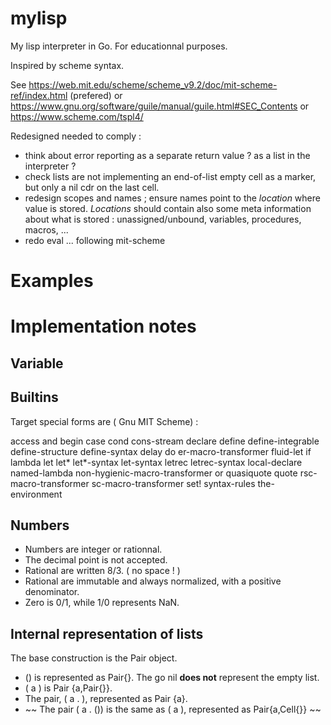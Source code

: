 # mylisp
My lisp interpreter in Go. For educationnal purposes.

Inspired by scheme syntax.



See https://web.mit.edu/scheme/scheme_v9.2/doc/mit-scheme-ref/index.html  (prefered) 
or  https://www.gnu.org/software/guile/manual/guile.html#SEC_Contents
or https://www.scheme.com/tspl4/


Redesigned needed to comply :

* think about error reporting  as a separate return value ? as a list in the interpreter ?
* check lists are not implementing an end-of-list empty cell as a marker, but only a nil cdr on the last cell.
* redesign scopes and names ; ensure names point to the *location* where value is stored. *Locations* should contain also some meta information about what is stored : unassigned/unbound, variables, procedures, macros, ...
* redo eval ... following mit-scheme 


# Examples


# Implementation notes


## Variable



## Builtins

Target special forms are ( Gnu MIT Scheme) :

access 	and 	begin case 	cond 	cons-stream declare 	define define-integrable 	define-structure 	define-syntax
delay 	do 	er-macro-transformer fluid-let 	if 	lambda let 	let* 	let*-syntax let-syntax 	letrec 	letrec-syntax
local-declare 	named-lambda 	non-hygienic-macro-transformer or 	quasiquote 	quote rsc-macro-transformer 	sc-macro-transformer 	set!
syntax-rules 	the-environment 
 
## Numbers

* Numbers are integer or rationnal. 
* The decimal point is not accepted. 
* Rational are written 8/3. ( no space ! )
* Rational are immutable and always normalized, with a positive denominator. 
* Zero is 0/1, while 1/0 represents NaN.

## Internal representation of lists

The base construction is the Pair object. 
* () is represented as Pair{}. The go nil **does not** represent the empty list.
* ( a ) is Pair {a,Pair{}}. 
* The pair, ( a . ), represented as Pair {a}.
* ~~ The pair ( a . ()) is the same as ( a ), represented as Pair{a,Cell{}} ~~

